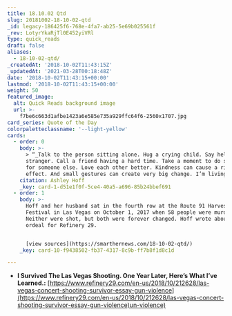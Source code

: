 ```yaml
---
title: 18.10.02 Qtd
slug: 20181002-18-10-02-qtd
_id: legacy-186425f6-768e-4fa7-ab25-5e69b025561f
_rev: LotyrYkaRjTl0E452yiVRl
type: quick_reads
draft: false
aliases:
  - 18-10-02-qtd/
_createdAt: '2018-10-02T11:43:15Z'
_updatedAt: '2021-03-28T00:18:48Z'
date: '2018-10-02T11:43:15+00:00'
lastmod: '2018-10-02T11:43:15+00:00'
weight: 50
featured_image:
  alt: Quick Reads background image
  url: >-
    f7be6c663d1afbe1423a6e585e735a929ffc64f6-2560x1707.jpg
card_series: Quote of the Day
colorpaletteclassname: '--light-yellow'
cards:
  - order: 0
    body: >-
      > “_Talk to the person sitting alone. Hug a crying child. Say hello to a
      stranger. Call a friend having a hard time. Take a moment to do something
      for someone else. Love each other better. Kindness can cause a ripple
      effect. And small gestures can create very big change. I’m living proof.”_
    citation: Ashley Hoff
    _key: card-1-d51e1f0f-5ce4-40a5-a696-85b24bbef691
  - order: 1
    body: >-
      Hoff and her husband sat in the fourth row at the Route 91 Harvest Music
      Festival in Las Vegas on October 1, 2017 when 58 people were murdered.
      Neither were shot, but both were forever changed. Hoff wrote about their
      ordeal for Refinery 29.


      [view sources](https://smarthernews.com/18-10-02-qtd/)
    _key: card-10-f9438502-fb37-4317-8c9b-ff7b8f1d8c1d

---
```

* **I Survived The Las Vegas Shooting. One Year Later, Here’s What I’ve Learned.:** [https://www.refinery29.com/en-us/2018/10/212628/las-vegas-concert-shooting-survivor-essay-gun-violence](https://www.refinery29.com/en-us/2018/10/212628/las-vegas-concert-shooting-survivor-essay-gun-violence)un-violence)